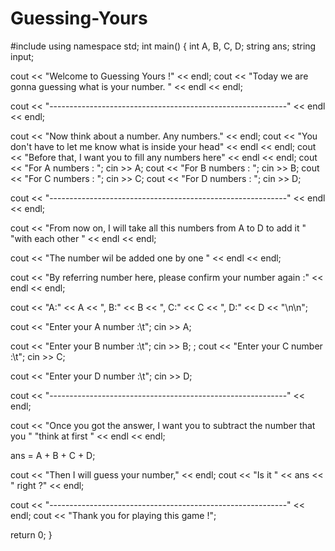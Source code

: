 # Guessing-Yours
#include <iostream>
using namespace std;
int main() {
  int A, B, C, D;
  string ans;
  string input;

  cout << "Welcome to Guessing Yours !" << endl;
  cout << "Today we are gonna guessing what is your number. " << endl << endl;

  cout << "-----------------------------------------------------------" << endl
       << endl;

  cout << "Now think about a number. Any numbers." << endl;
  cout << "You don't have to let me know what is inside your head" << endl
       << endl;
  cout << "Before that, I want you to fill any numbers here" << endl << endl;
  cout << "For A numbers : ";
  cin >> A;
  cout << "For B numbers : ";
  cin >> B;
  cout << "For C numbers : ";
  cin >> C;
  cout << "For D numbers : ";
  cin >> D;

  cout << "-----------------------------------------------------------" << endl
       << endl;

  cout << "From now on, I will take all this numbers from A to D to add it "
          "with each other "
       << endl
       << endl;

  cout << "The number wil be added one by one " << endl << endl;

  cout << "By referring number here, please confirm your number again :" << endl
       << endl;

  cout << "A:" << A << ", B:" << B << ", C:" << C << ", D:" << D << "\n\n";

  cout << "Enter your A number :\t";
  cin >> A;

  cout << "Enter your B number :\t";
  cin >> B;
  ;
  cout << "Enter your C number :\t";
  cin >> C;

  cout << "Enter your D number :\t";
  cin >> D;

  cout << "-----------------------------------------------------------" << endl;

  cout << "Once you got the answer, I want you to subtract the number that you "
          "think at first "
       << endl
       << endl;

  ans = A + B + C + D;

  cout << "Then I will guess your number," << endl;
  cout << "Is it " << ans << " right ?" << endl;

  cout << "-----------------------------------------------------------" << endl;
  cout << "Thank you for playing this game !";

  return 0;
}
